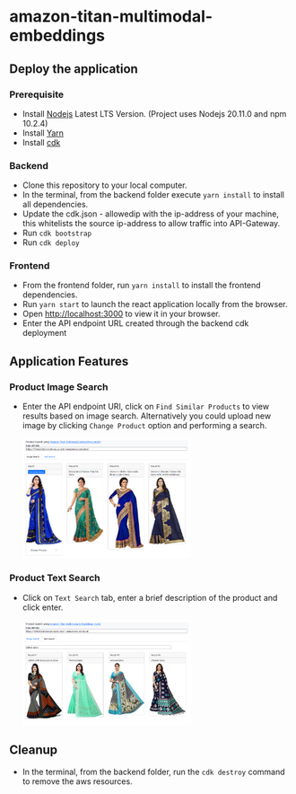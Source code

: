 # amazon-titan-multimodal-embeddings



## Deploy the application
### Prerequisite

- Install [Nodejs](https://nodejs.org/en/download/) Latest LTS Version. (Project uses Nodejs 20.11.0 and npm 10.2.4)
- Install [Yarn](https://yarnpkg.com/getting-started/install)
- Install [cdk](https://docs.aws.amazon.com/cdk/v2/guide/getting_started.html#getting_started_install)

### Backend

- Clone this repository to your local computer.
- In the terminal, from the backend folder execute `yarn install` to install all dependencies.
- Update the cdk.json - allowedip with the ip-address of your machine, this whitelists the source ip-address to allow traffic into API-Gateway.
- Run `cdk bootstrap`
- Run `cdk deploy`

### Frontend
- From the frontend folder, run `yarn install` to install the frontend dependencies.
- Run `yarn start` to launch the react application locally from the browser. 
- Open [http://localhost:3000](http://localhost:3000) to view it in your browser.
- Enter the API endpoint URL created through the backend cdk deployment

## Application Features
### Product Image Search
  * Enter the API endpoint URl, click on `Find Similar Products` to view results based on image search. Alternatively you could upload new image by clicking `Change Product` option and performing a search.

    <img src="project_assets/image-search.png" alt="drawing" style="width:300px;"/>


### Product Text Search
  * Click on `Text Search` tab, enter a brief description of the product and click enter.

    <img src="project_assets/text-search.png" alt="drawing" style="width:300px;"/>


## Cleanup
- In the terminal, from the backend folder, run the `cdk destroy` command to remove the aws resources.